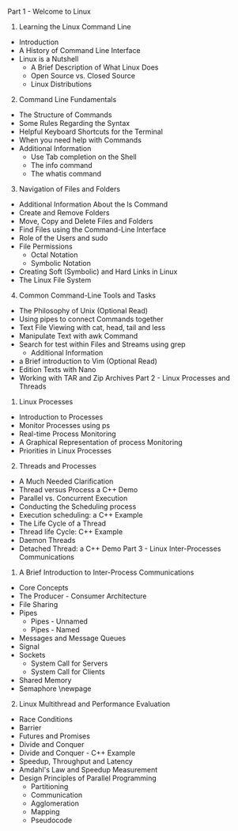  Part 1 -  Welcome to Linux
 1. Learning the Linux Command Line
  -  Introduction
  -  A History of Command Line Interface
  -  Linux is a Nutshell
 	 -  A Brief Description of What Linux Does
 	 -  Open Source vs. Closed Source
 	 -  Linux Distributions
 2. Command Line Fundamentals
  -  The Structure of Commands
  -  Some Rules Regarding the Syntax
  -  Helpful Keyboard Shortcuts for the Terminal
  -  When you need help with Commands
  -  Additional Information
 	 -  Use Tab completion on the Shell
 	 -  The info command
 	 -  The whatis command
 3. Navigation of Files and Folders
  -  Additional Information About the ls Command
  -  Create and Remove Folders
  -  Move, Copy and Delete Files and Folders
  -  Find Files using the Command-Line Interface
  -  Role of the Users and sudo
  -  File Permissions
 	 -  Octal Notation
 	 -  Symbolic Notation
  -  Creating Soft (Symbolic) and Hard Links in Linux
  -  The Linux File System
 4. Common Command-Line Tools and Tasks
  -  The Philosophy of Unix (Optional Read)
  -  Using pipes to connect Commands together
  -  Text File Viewing with cat, head, tail and less
  -  Manipulate Text with awk Command
  -  Search for test within Files and Streams using grep
 	 -  Additional Information
  -  a Brief introduction to Vim (Optional Read)
  -  Edition Texts with Nano
  -  Working with TAR and Zip Archives
 Part 2 -  Linux Processes and Threads
 1. Linux Processes
  -  Introduction to Processes
  -  Monitor Processes using ps
  -  Real-time Process Monitoring
  -  A Graphical Representation of process Monitoring
  -  Priorities in Linux Processes
 2. Threads and Processes
  -  A Much Needed Clarification
  -  Thread versus Process a C++ Demo
  -  Parallel vs. Concurrent Execution
  -  Conducting the Scheduling process
  -  Execution scheduling: a C++ Example
  -  The Life Cycle of a Thread 
  -  Thread life Cycle: C++ Example
  -  Daemon Threads
  -  Detached Thread: a C++ Demo
 Part 3 -  Linux Inter-Processes Communications
 1. A Brief Introduction to Inter-Process Communications
  -  Core Concepts
  -  The Producer - Consumer Architecture
  -  File Sharing
  -  Pipes
 	 -  Pipes - Unnamed
 	 -  Pipes - Named
  -  Messages and Message Queues
  -  Signal
  -  Sockets
 	 -  System Call for Servers
 	 -  System Call for Clients
  -  Shared Memory
  -  Semaphore
\newpage 
 2. Linux Multithread and Performance Evaluation
  -  Race Conditions
  -  Barrier
  -  Futures and Promises
  -  Divide and Conquer
  -  Divide and Conquer - C++ Example
  -  Speedup, Throughput and Latency
  -  Amdahl's Law and Speedup Measurement
  -  Design Principles of Parallel Programming
 	 -  Partitioning
 	 -  Communication
 	 -  Agglomeration
 	 -  Mapping
 	 -  Pseudocode
